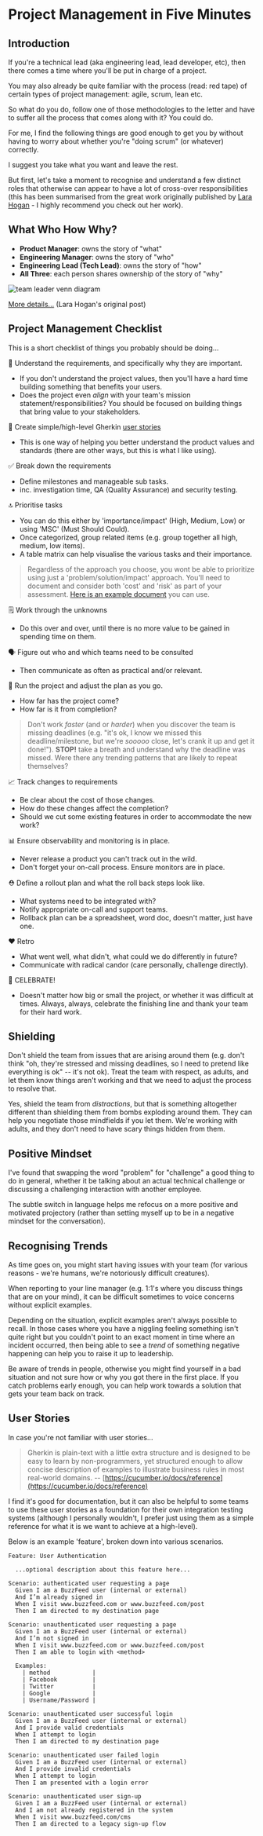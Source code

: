 # Project Management in Five Minutes

## Introduction

If you're a technical lead (aka engineering lead, lead developer, etc), then there comes a time where you'll be put in charge of a project.

You may also already be quite familiar with the process (read: red tape) of certain types of project management: agile, scrum, lean etc.

So what do you do, follow one of those methodologies to the letter and have to suffer all the process that comes along with it? You could do.

For me, I find the following things are good enough to get you by without having to worry about whether you're "doing scrum" (or whatever) correctly.

I suggest you take what you want and leave the rest.

But first, let's take a moment to recognise and understand a few distinct roles that otherwise can appear to have a lot of cross-over responsibilities (this has been summarised from the great work originally published by [Lara Hogan](https://medium.com/@lara.hogan) - I highly recommend you check out her work).

## What Who How Why?

- **Product Manager**: owns the story of "what"
- **Engineering Manager**: owns the story of "who"
- **Engineering Lead (Tech Lead)**: owns the story of "how"
- **All Three**: each person shares ownership of the story of "why"

![team leader venn diagram](../../images/team-leader-venn-diagram.png)

[More details...](https://medium.com/making-meetup/em-el-pm-venn-diagram-764e79b42baf) (Lara Hogan's original post)

## Project Management Checklist

This is a short checklist of things you probably should be doing...

🤔 Understand the requirements, and specifically why they are important.

- If you don't understand the project values, then you'll have a hard time building something that benefits your users.
- Does the project even _align_ with your team's mission statement/responsibilities? You should be focused on building things that bring value to your stakeholders.

📝 Create simple/high-level Gherkin [user stories](#user-stories)

- This is one way of helping you better understand the product values and standards (there are other ways, but this is what I like using).

✅ Break down the requirements

- Define milestones and manageable sub tasks.
- inc. investigation time, QA (Quality Assurance) and security testing.

🔝 Prioritise tasks

- You can do this either by 'importance/impact' (High, Medium, Low) or using 'MSC' (Must Should Could).
- Once categorized, group related items (e.g. group together all high, medium, low items).
- A table matrix can help visualise the various tasks and their importance.

> Regardless of the approach you choose, you wont be able to prioritize using just a 'problem/solution/impact' approach. You'll need to document and consider both 'cost' and 'risk' as part of your assessment. [Here is an example document](https://docs.google.com/document/d/1Qd5wrcTLuwQFIUvHgpvYUC889tk1XLnFsRRbkjvTYpU/edit?usp=sharing) you can use.

🗒 Work through the unknowns

- Do this over and over, until there is no more value to be gained in spending time on them.

🗣 Figure out who and which teams need to be consulted

- Then communicate as often as practical and/or relevant.

📆 Run the project and adjust the plan as you go.

- How far has the project come?
- How far is it from completion?

> Don't work _faster_ (and or _harder_) when you discover the team is missing deadlines (e.g. "it's ok, I know we missed this deadline/milestone, but we're _sooooo_ close, let's crank it up and get it done!"). **STOP!** take a breath and understand why the deadline was missed. Were there any trending patterns that are likely to repeat themselves?

📈 Track changes to requirements

- Be clear about the cost of those changes.
- How do these changes affect the completion?
- Should we cut some existing features in order to accommodate the new work?

📊 Ensure observability and monitoring is in place.

- Never release a product you can't track out in the wild.
- Don't forget your on-call process. Ensure monitors are in place.

⛑ Define a rollout plan and what the roll back steps look like.

- What systems need to be integrated with?
- Notify appropriate on-call and support teams.
- Rollback plan can be a spreadsheet, word doc, doesn't matter, just have one.

❤️ Retro

- What went well, what didn't, what could we do differently in future?
- Communicate with radical candor (care personally, challenge directly).

🎉 CELEBRATE!

- Doesn't matter how big or small the project, or whether it was difficult at times. Always, always, celebrate the finishing line and thank your team for their hard work.

## Shielding

Don't shield the team from issues that are arising around them (e.g. don't think "oh, they're stressed and missing deadlines, so I need to pretend like everything is ok" -- it's not ok). Treat the team with respect, as adults, and let them know things aren't working and that we need to adjust the process to resolve that.

Yes, shield the team from _distractions_, but that is something altogether different than shielding them from bombs exploding around them. They can help you negotiate those mindfields if you let them. We're working with adults, and they don't need to have scary things hidden from them.

## Positive Mindset

I've found that swapping the word "problem" for "challenge" a good thing to do in general, whether it be talking about an actual technical challenge or discussing a challenging interaction with another employee.

The subtle switch in language helps me refocus on a more positive and motivated projectory (rather than setting myself up to be in a negative mindset for the conversation).

## Recognising Trends

As time goes on, you might start having issues with your team (for various reasons - we're humans, we're notoriously difficult creatures).

When reporting to your line manager (e.g. 1:1's where you discuss things that are on your mind), it can be difficult sometimes to voice concerns without explicit examples.

Depending on the situation, explicit examples aren't always possible to recall. In those cases where you have a niggling feeling something isn't quite right but you couldn't point to an exact moment in time where an incident occurred, then being able to see a _trend_ of something negative happening can help you to raise it up to leadership.

Be aware of trends in people, otherwise you might find yourself in a bad situation and not sure how or why you got there in the first place. If you catch problems early enough, you can help work towards a solution that gets your team back on track.

## User Stories

In case you're not familiar with user stories...

> Gherkin is plain-text with a little extra structure and is designed to be easy to learn by non-programmers, yet structured enough to allow concise description of examples to illustrate business rules in most real-world domains. -- [https://cucumber.io/docs/reference](https://cucumber.io/docs/reference)

I find it's good for documentation, but it can also be helpful to some teams to use these user stories as a foundation for their own integration testing systems (although I personally wouldn't, I prefer just using them as a simple reference for what it is we want to achieve at a high-level).

Below is an example 'feature', broken down into various scenarios.

```
Feature: User Authentication
  
  ...optional description about this feature here...

Scenario: authenticated user requesting a page
  Given I am a BuzzFeed user (internal or external)
  And I’m already signed in
  When I visit www.buzzfeed.com or www.buzzfeed.com/post
  Then I am directed to my destination page

Scenario: unauthenticated user requesting a page
  Given I am a BuzzFeed user (internal or external)
  And I’m not signed in
  When I visit www.buzzfeed.com or www.buzzfeed.com/post
  Then I am able to login with <method>

  Examples:
    | method            |
    | Facebook          |
    | Twitter           |
    | Google            |
    | Username/Password |

Scenario: unauthenticated user successful login
  Given I am a BuzzFeed user (internal or external)
  And I provide valid credentials
  When I attempt to login
  Then I am directed to my destination page

Scenario: unauthenticated user failed login
  Given I am a BuzzFeed user (internal or external)
  And I provide invalid credentials
  When I attempt to login
  Then I am presented with a login error

Scenario: unauthenticated user sign-up
  Given I am a BuzzFeed user (internal or external)
  And I am not already registered in the system
  When I visit www.buzzfeed.com/cms
  Then I am directed to a legacy sign-up flow
```
